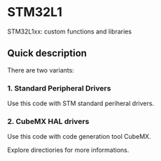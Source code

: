 # STM32L1
STM32L1xx: custom functions and libraries

## Quick description
There are two variants:

### 1. Standard Peripheral Drivers 
Use this code with STM standard periheral drivers.
### 2. CubeMX HAL drivers
Use this code with code generation tool CubeMX.
  
Explore directiories for more informations.
  
